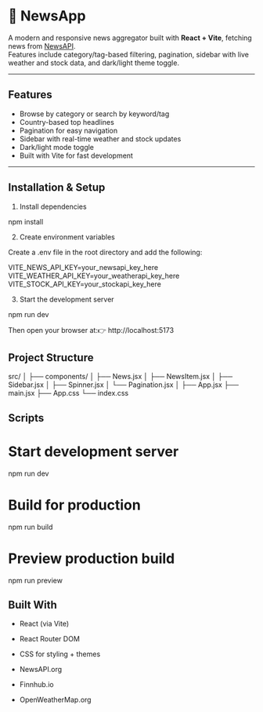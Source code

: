 # 📰 NewsApp

A modern and responsive news aggregator built with **React + Vite**, fetching news from [NewsAPI](https://newsapi.org/).  
Features include category/tag-based filtering, pagination, sidebar with live weather and stock data, and dark/light theme toggle.

---

##  Features

- Browse by category or search by keyword/tag
- Country-based top headlines
- Pagination for easy navigation
- Sidebar with real-time weather and stock updates
- Dark/light mode toggle
- Built with Vite for fast development

---



## Installation & Setup

1. Install dependencies

npm install

2. Create environment variables

Create a .env file in the root directory and add the following:

VITE_NEWS_API_KEY=your_newsapi_key_here
VITE_WEATHER_API_KEY=your_weatherapi_key_here
VITE_STOCK_API_KEY=your_stockapi_key_here

3. Start the development server

npm run dev

Then open your browser at:👉 http://localhost:5173

## Project Structure

src/
│
├── components/
│   ├── News.jsx
│   ├── NewsItem.jsx
│   ├── Sidebar.jsx
│   ├── Spinner.jsx
│   └── Pagination.jsx
│
├── App.jsx
├── main.jsx
├── App.css
└── index.css


## Scripts

# Start development server
npm run dev

# Build for production
npm run build

# Preview production build
npm run preview

## Built With

- React (via Vite)

- React Router DOM

- CSS for styling + themes

- NewsAPI.org

- Finnhub.io

- OpenWeatherMap.org
